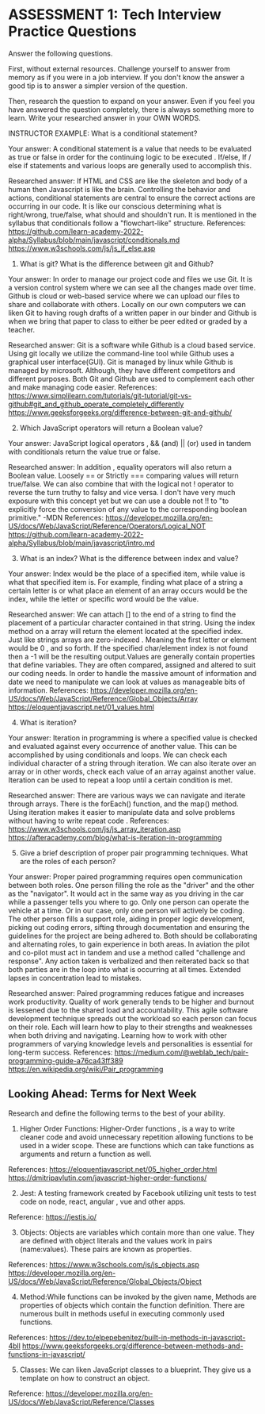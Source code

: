 # ASSESSMENT 1: Tech Interview Practice Questions
Answer the following questions.

First, without external resources. Challenge yourself to answer from memory as if you were in a job interview. If you don't know the answer a good tip is to answer a simpler version of the question.

Then, research the question to expand on your answer. Even if you feel you have answered the question completely, there is always something more to learn. Write your researched answer in your OWN WORDS.

INSTRUCTOR EXAMPLE: What is a conditional statement?

  Your answer: 
                A conditional statement is a value that needs to be evaluated as true or false
                in order for the continuing logic to be executed . If/else, If / else if statements and 
                various loops are generally used to accomplish this.
     
  Researched answer:
                If HTML and CSS are like the skeleton and body of a human then Javascript is like the brain. 
                Controlling the behavior and actions, conditional statements are central to ensure the correct actions
                are occurring in our code. It is like our conscious determining what is right/wrong, true/false, what should
                and shouldn't run. It is mentioned in the syllabus that conditionals follow a "flowchart-like" structure.
    References: https://github.com/learn-academy-2022-alpha/Syllabus/blob/main/javascript/conditionals.md    
                https://www.w3schools.com/js/js_if_else.asp
                


1. What is git? What is the difference between git and Github?

  Your answer: 
                In order to manage our project code and files we use Git. It is a version control system where we can see all the changes made
                over time. Github is cloud or web-based service where we can upload our files to share and collaborate with others.
                Locally on our own computers we can liken Git to having rough drafts of a written paper in our binder and Github is when we bring that paper 
                to class to either be peer edited or graded by a teacher.
 

  Researched answer:
                Git is a software while Github is a cloud based service. Using git locally we utilize the command-line tool
                while Github uses a graphical user interface(GUI). Git is managed by linux while Github is managed by microsoft. Although,
                they have different competitors and different purposes. Both Git and Github are used to complement each other and make managing code
                easier.
    References: https://www.simplilearn.com/tutorials/git-tutorial/git-vs-github#git_and_github_operate_completely_differently
                https://www.geeksforgeeks.org/difference-between-git-and-github/
                
                


2. Which JavaScript operators will return a Boolean value?

  Your answer: 
               JavaScript logical operators , && (and) || (or) used in tandem with conditionals return the 
               value true or false. 

  Researched answer:
                In addition , equality operators will also return a Boolean value. Loosely == or Strictly === comparing
                values will return true/false. We can also combine that with the logical not ! operator to reverse the 
                turn truthy to falsy and vice versa. I don't have very much exposure with this concept yet but we can use 
                a double not !! to "to explicitly force the conversion of any value to the corresponding boolean primitive." -MDN
    References: https://developer.mozilla.org/en-US/docs/Web/JavaScript/Reference/Operators/Logical_NOT
                https://github.com/learn-academy-2022-alpha/Syllabus/blob/main/javascript/intro.md



3. What is an index? What is the difference between index and value?

  Your answer: Index would be the place of a specified item, while value is what that specified item is. For example,
               finding what place of a string a certain letter is or what place an element of an array occurs would be 
               the index, while the letter or specific word would be the value. 

  Researched answer:
               We can attach [] to the end of a string to find the placement of a particular character contained in that string.
               Using the index method on a array will return the element located at the specified index. Just like strings
               arrays are zero-indexed . Meaning the first letter or element would be 0 , and so forth. If the specified char/element index is not found
               then a -1 will be the resulting output.Values are generally contain properties that define variables. They are often compared, assigned 
               and altered to suit our coding needs. In order to handle the massive amount of information and date we need to manipulate
               we can look at values as manageable bits of information.
   References: https://developer.mozilla.org/en-US/docs/Web/JavaScript/Reference/Global_Objects/Array
               https://eloquentjavascript.net/01_values.html 
                



4. What is iteration?

  Your answer: Iteration in programming is where a specified value is checked and evaluated against every occurrence
               of another value. This can be accomplished by using conditionals and loops. We can check each individual character
               of a string through iteration. We can also iterate over an array or in other words, check each 
               value of an array against another value. Iteration can be used to repeat a loop until a certain condition is met.


  Researched answer:
                There are various ways we can navigate and iterate through arrays. There is the forEach() function, and the
                map() method. Using iteration makes it easier to manipulate data and solve problems without having to write repeat 
                code . 
    References: https://www.w3schools.com/js/js_array_iteration.asp
                https://afteracademy.com/blog/what-is-iteration-in-programming



5. Give a brief description of proper pair programming techniques. What are the roles of each person?

  Your answer: 
               Proper paired programming requires open communication between both roles. One person filling the role as the "driver" and the other 
               as the "navigator". It would act in the same way as you driving in the car while a passenger tells you where to go.
               Only one person can operate the vehicle at a time. Or in our case, only one person will actively be coding.  The other person
               fills a support role, aiding in proper logic development, picking out coding errors, sifting through documentation and ensuring
               the guidelines for the project are being adhered to. Both should be collaborating and alternating roles, to gain experience in both areas.
               In aviation the pilot and co-pilot must act in tandem and use a method called "challenge and response". Any action taken is verbalized and
               then reiterated back so that both parties are in the loop into what is occurring at all times.
               Extended lapses in concentration lead to mistakes. 

  Researched answer:
               Paired programming reduces fatigue and increases work productivity. Quality of work generally tends to be higher and 
               burnout is lessened due to the shared load and accountability. This agile software development technique spreads out the workload
               so each person can focus on their role. Each will learn how to play to their strengths and weaknesses when 
               both driving and navigating. Learning how to work with other programmers of varying knowledge levels and personalities
               is essential for long-term success.
    References: https://medium.com/@weblab_tech/pair-programming-guide-a76ca43ff389
                https://en.wikipedia.org/wiki/Pair_programming
                
                


## Looking Ahead: Terms for Next Week

Research and define the following terms to the best of your ability.

1. Higher Order Functions: Higher-Order functions , is a way to write cleaner code and avoid unnecessary repetition 
allowing functions to be used in a wider scope. These are functions which can take functions as arguments and return a
function as well.

References: https://eloquentjavascript.net/05_higher_order.html
            https://dmitripavlutin.com/javascript-higher-order-functions/

2. Jest: A testing framework created by Facebook utilizing unit tests to test code on 
node, react, angular , vue and other apps. 

Reference: https://jestjs.io/

3. Objects: Objects are variables which contain more than one value. They are defined with object literals and
the values work in pairs (name:values). These pairs are known as properties.

References: https://www.w3schools.com/js/js_objects.asp
            https://developer.mozilla.org/en-US/docs/Web/JavaScript/Reference/Global_Objects/Object
            

4. Method:While functions can be invoked by the given name, Methods are properties of objects which contain the function 
          definition. There are numerous built in methods useful in executing commonly used functions.

References: https://dev.to/elpepebenitez/built-in-methods-in-javascript-4bll
            https://www.geeksforgeeks.org/difference-between-methods-and-functions-in-javascript/  

5. Classes: We can liken JavaScript classes to a blueprint. They give us a template on how to construct an object. 

Reference: https://developer.mozilla.org/en-US/docs/Web/JavaScript/Reference/Classes
